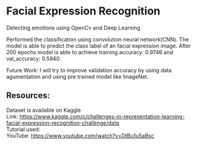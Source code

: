 # Facial Expression Recognition
Detecting emotions using OpenCv and Deep Learning

Performed the classification using convolution neural network(CNN). The model is able to predict the class label of an facial expression image. After 200 epochs model is able to achieve training accuracy: 0.9746 and val_accuracy: 0.5940.

Future Work: I will try to improve validation accuracy by using data agumentation and using pre trained model like ImageNet.

## __Resources:__
Dataset is available on Kaggle</br>
Link: https://www.kaggle.com/c/challenges-in-representation-learning-facial-expression-recognition-challenge/data</br> 
Tutorial used:</br>
YouTube: https://www.youtube.com/watch?v=DtBu1u5aBsc 
